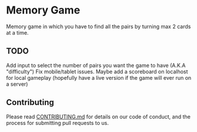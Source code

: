 # Memory Game

Memory game in which you have to find all the pairs by turning max 2 cards at a time.

## TODO
Add input to select the number of pairs you want the game to have (A.K.A "difficulty")
Fix mobile/tablet issues.
Maybe add a scoreboard on localhost for local gameplay (hopefully have a live version if the game will ever run on a server)

## Contributing

Please read [CONTRIBUTING.md](URL) for details on our code of conduct, and the process for submitting pull requests to us.
